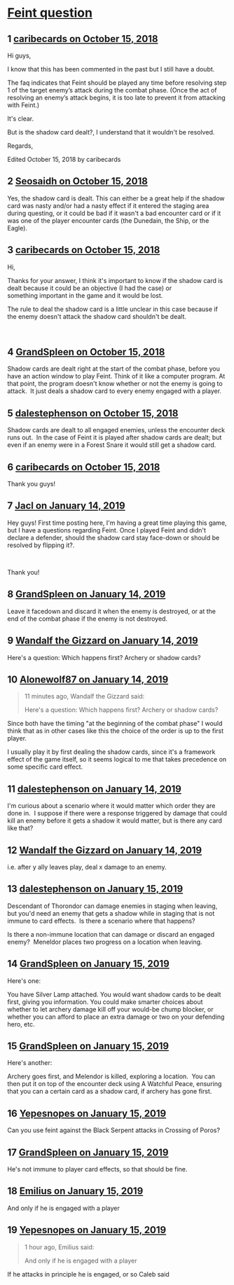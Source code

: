 # [Feint question](https://community.fantasyflightgames.com/topic/284571-feint-question/)

## 1 [caribecards on October 15, 2018](https://community.fantasyflightgames.com/topic/284571-feint-question/?do=findComment&comment=3503729)

Hi guys,

I know that this has been commented in the past but I still have a doubt.

The faq indicates that Feint should be played any time before resolving step 1 of the target enemy’s attack during the combat phase. (Once the act of resolving an enemy’s attack begins, it is too late to prevent it from attacking with Feint.)

It's clear.

But is the shadow card dealt?, I understand that it wouldn't be resolved.

Regards,

Edited October 15, 2018 by caribecards

## 2 [Seosaidh on October 15, 2018](https://community.fantasyflightgames.com/topic/284571-feint-question/?do=findComment&comment=3503736)

Yes, the shadow card is dealt. This can either be a great help if the shadow card was nasty and/or had a nasty effect if it entered the staging area during questing, or it could be bad if it wasn't a bad encounter card or if it was one of the player encounter cards (the Dunedain, the Ship, or the Eagle).

## 3 [caribecards on October 15, 2018](https://community.fantasyflightgames.com/topic/284571-feint-question/?do=findComment&comment=3503745)

Hi,

Thanks for your answer, I think it's important to know if the shadow card is dealt because it could be an objective (I had the case) or something important in the game and it would be lost.

The rule to deal the shadow card is a little unclear in this case because if the enemy doesn't attack the shadow card shouldn't be dealt.

 

## 4 [GrandSpleen on October 15, 2018](https://community.fantasyflightgames.com/topic/284571-feint-question/?do=findComment&comment=3503908)

Shadow cards are dealt right at the start of the combat phase, before you have an action window to play Feint. Think of it like a computer program. At that point, the program doesn't know whether or not the enemy is going to attack.  It just deals a shadow card to every enemy engaged with a player.

## 5 [dalestephenson on October 15, 2018](https://community.fantasyflightgames.com/topic/284571-feint-question/?do=findComment&comment=3503911)

Shadow cards are dealt to all engaged enemies, unless the encounter deck runs out.  In the case of Feint it is played after shadow cards are dealt; but even if an enemy were in a Forest Snare it would still get a shadow card.

## 6 [caribecards on October 15, 2018](https://community.fantasyflightgames.com/topic/284571-feint-question/?do=findComment&comment=3504583)

Thank you guys!

## 7 [Jacl on January 14, 2019](https://community.fantasyflightgames.com/topic/284571-feint-question/?do=findComment&comment=3591015)

Hey guys! First time posting here, I'm having a great time playing this game, but I have a questions regarding Feint. Once I played Feint and didn't declare a defender, should the shadow card stay face-down or should be resolved by flipping it?.

 

Thank you!

## 8 [GrandSpleen on January 14, 2019](https://community.fantasyflightgames.com/topic/284571-feint-question/?do=findComment&comment=3591309)

Leave it facedown and discard it when the enemy is destroyed, or at the end of the combat phase if the enemy is not destroyed.

## 9 [Wandalf the Gizzard on January 14, 2019](https://community.fantasyflightgames.com/topic/284571-feint-question/?do=findComment&comment=3591326)

Here's a question: Which happens first? Archery or shadow cards?

## 10 [Alonewolf87 on January 14, 2019](https://community.fantasyflightgames.com/topic/284571-feint-question/?do=findComment&comment=3591355)

> 11 minutes ago, Wandalf the Gizzard said:
> 
> Here's a question: Which happens first? Archery or shadow cards?

Since both have the timing "at the beginning of the combat phase" I would think that as in other cases like this the choice of the order is up to the first player.

I usually play it by first dealing the shadow cards, since it's a framework effect of the game itself, so it seems logical to me that takes precedence on some specific card effect.

## 11 [dalestephenson on January 14, 2019](https://community.fantasyflightgames.com/topic/284571-feint-question/?do=findComment&comment=3591369)

I'm curious about a scenario where it would matter which order they are done in.  I suppose if there were a response triggered by damage that could kill an enemy before it gets a shadow it would matter, but is there any card like that?

## 12 [Wandalf the Gizzard on January 14, 2019](https://community.fantasyflightgames.com/topic/284571-feint-question/?do=findComment&comment=3591527)

i.e. after y ally leaves play, deal x damage to an enemy.

## 13 [dalestephenson on January 15, 2019](https://community.fantasyflightgames.com/topic/284571-feint-question/?do=findComment&comment=3591570)

Descendant of Thorondor can damage enemies in staging when leaving, but you'd need an enemy that gets a shadow while in staging that is not immune to card effects.  Is there a scenario where that happens?

Is there a non-immune location that can damage or discard an engaged enemy?  Meneldor places two progress on a location when leaving.

## 14 [GrandSpleen on January 15, 2019](https://community.fantasyflightgames.com/topic/284571-feint-question/?do=findComment&comment=3591881)

Here's one:

You have Silver Lamp attached. You would want shadow cards to be dealt first, giving you information. You could make smarter choices about whether to let archery damage kill off your would-be chump blocker, or whether you can afford to place an extra damage or two on your defending hero, etc.

## 15 [GrandSpleen on January 15, 2019](https://community.fantasyflightgames.com/topic/284571-feint-question/?do=findComment&comment=3591885)

Here's another:

Archery goes first, and Melendor is killed, exploring a location.  You can then put it on top of the encounter deck using A Watchful Peace, ensuring that you can a certain card as a shadow card, if archery has gone first.

## 16 [Yepesnopes on January 15, 2019](https://community.fantasyflightgames.com/topic/284571-feint-question/?do=findComment&comment=3591932)

Can you use feint against the Black Serpent attacks in Crossing of Poros?

## 17 [GrandSpleen on January 15, 2019](https://community.fantasyflightgames.com/topic/284571-feint-question/?do=findComment&comment=3592266)

He's not immune to player card effects, so that should be fine.

## 18 [Emilius on January 15, 2019](https://community.fantasyflightgames.com/topic/284571-feint-question/?do=findComment&comment=3592668)

And only if he is engaged with a player

## 19 [Yepesnopes on January 15, 2019](https://community.fantasyflightgames.com/topic/284571-feint-question/?do=findComment&comment=3592746)

> 1 hour ago, Emilius said:
> 
> And only if he is engaged with a player

If he attacks in principle he is engaged, or so Caleb said

